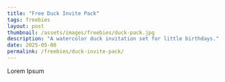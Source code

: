 ```yaml
---
title: "Free Duck Invite Pack"
tags: freebies
layout: post
thumbnail: /assets/images/freebies/duck-pack.jpg
description: "A watercolor duck invitation set for little birthdays."
date: 2025-05-08
permalink: /freebies/duck-invite-pack/
---
```

Lorem Ipsum